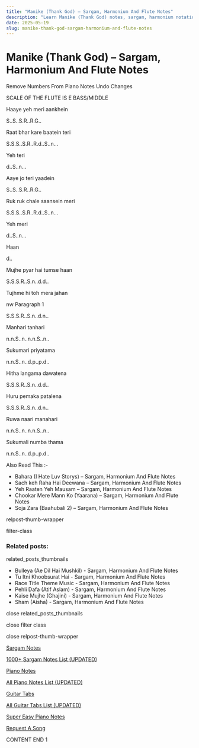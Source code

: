 ```yaml
---
title: "Manike (Thank God) – Sargam, Harmonium And Flute Notes"
description: "Learn Manike (Thank God) notes, sargam, harmonium notations and flute notes. Easy step-by-step tutorial for beginners."
date: 2025-05-19
slug: manike-thank-god-sargam-harmonium-and-flute-notes
---
```


# Manike (Thank God) – Sargam, Harmonium And Flute Notes

Remove Numbers From Piano Notes
Undo Changes

SCALE OF THE FLUTE IS E BASS/MIDDLE

Haaye yeh meri aankhein

S..S..S.R..R.G..

Raat bhar kare baatein teri

S.S.S..S.R..R.d..S..n…

Yeh teri

d..S..n…

Aaye jo teri yaadein

S..S..S.R..R.G..

Ruk ruk chale saansein meri

S.S.S..S.R..R.d..S..n…

Yeh meri

d..S..n…

Haan

d..

Mujhe pyar hai tumse haan

S.S.S.R..S.n..d.d..

Tujhme hi toh mera jahan

nw Paragraph 1

S.S.S.R..S.n..d.n..

Manhari tanhari

n.n.S..n..n.n.S..n..

Sukumari priyatama

n.n.S..n..d.p..p.d..

Hitha langama dawatena

S.S.S.R..S.n..d.d..

Huru pemaka patalena

S.S.S.R..S.n..d.n..

Ruwa naari manahari

n.n.S..n..n.n.S..n..

Sukumali numba thama

n.n.S..n..d.p..p.d..

Also Read This :-

* Bahara (I Hate Luv Storys) – Sargam, Harmonium And Flute Notes
* Sach keh Raha Hai Deewana – Sargam, Harmonium And Flute Notes
* Yeh Raaten Yeh Mausam – Sargam, Harmonium And Flute Notes
* Chookar Mere Mann Ko (Yaarana) – Sargam, Harmonium And Flute Notes
* Soja Zara (Baahubali 2) – Sargam, Harmonium And Flute Notes

relpost-thumb-wrapper

filter-class

### Related posts:

related_posts_thumbnails

* Bulleya (Ae Dil Hai Mushkil) - Sargam, Harmonium And Flute Notes
* Tu Itni Khoobsurat Hai - Sargam, Harmonium And Flute Notes
* Race Title Theme Music - Sargam, Harmonium And Flute Notes
* Pehli Dafa (Atif Aslam) - Sargam, Harmonium And Flute Notes
* Kaise Mujhe (Ghajini) - Sargam, Harmonium And Flute Notes
* Sham (Aisha) - Sargam, Harmonium And Flute Notes

close related_posts_thumbnails

close filter class

close relpost-thumb-wrapper

[Sargam Notes](https://www.notationsworld.com/sargam-notes.html)

[1000+ Sargam Notes List (UPDATED)](https://www.notationsworld.com/all-songs-list-sargam-notes.html)

[Piano Notes](https://www.notationsworld.com/piano-notes.html)

[All Piano Notes List (UPDATED)](https://www.notationsworld.com/all-songs-list-piano-notes.html)

[Guitar Tabs](https://www.notationsworld.com/guitar-tabs.html)

[All Guitar Tabs List (UPDATED)](https://www.notationsworld.com/all-songs-list-guitar-tabs.html)

[Super Easy Piano Notes](https://studywall.in/)

[Request A Song](https://www.notationsworld.com/request-a-song.html)

CONTENT END 1

